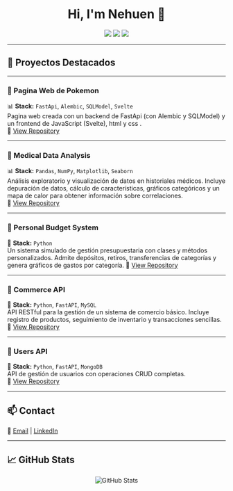 
<h1 align="center">Hi, I'm Nehuen 👋</h1>

<p align="center">
  <img src="https://img.shields.io/badge/Back--End%20Developer-%2300A86B?style=for-the-badge">
  <img src="https://img.shields.io/badge/Python%20Enthusiast-%2314354C?style=for-the-badge&logo=python&logoColor=white">
  <img src="https://img.shields.io/badge/Data%20Analysis-%23FFA500?style=for-the-badge&logo=chart-bar&logoColor=white">
</p>

---

## 📂 Proyectos Destacados


---

### 🔹 Pagina Web de Pokemon  
📊 **Stack:** `FastApi`, `Alembic`, `SQLModel`, `Svelte`  
Pagina web creada con un backend de FastApi (con Alembic y SQLModel) y un frontend de JavaScript (Svelte), html y css .  
🔗 [View Repository](https://github.com/Nehuenkend/API_pokemon)

---

### 🔹 Medical Data Analysis  
📊 **Stack:** `Pandas`, `NumPy`, `Matplotlib`, `Seaborn`  
Análisis exploratorio y visualización de datos en historiales médicos. Incluye depuración de datos, cálculo de características, gráficos categóricos y un mapa de calor para obtener información sobre correlaciones.  
🔗 [View Repository](https://github.com/Nehuenkend/medical_data_visualizer)

---

### 🔹 Personal Budget System
💸 **Stack:** `Python`  
Un sistema simulado de gestión presupuestaria con clases y métodos personalizados. Admite depósitos, retiros, transferencias de categorías y genera gráficos de gastos por categoría. 
🔗 [View Repository](https://github.com/Nehuenkend/budget_app)

---

### 🔹 Commerce API  
🛒 **Stack:** `Python`, `FastAPI`, `MySQL`  
API RESTful para la gestión de un sistema de comercio básico. Incluye registro de productos, seguimiento de inventario y transacciones sencillas.  
🔗 [View Repository](https://github.com/Nehuenkend/API_comercio)

---

### 🔹 Users API  
👤 **Stack:** `Python`, `FastAPI`, `MongoDB`  
API de gestión de usuarios con operaciones CRUD completas.  
🔗 [View Repository](https://github.com/Nehuenkend/API_usuarios)


---

## 📫 Contact

📧 [Email](mailto:nehuenkendziura@gmail.com) | [LinkedIn](https://www.linkedin.com/in/nehuen-kendziura/) 

---


## 📈 GitHub Stats
<p align="center">
  <img src="https://github-readme-stats.vercel.app/api?username=Nehuenkend&show_icons=true&theme=radical" alt="GitHub Stats">
</p>


